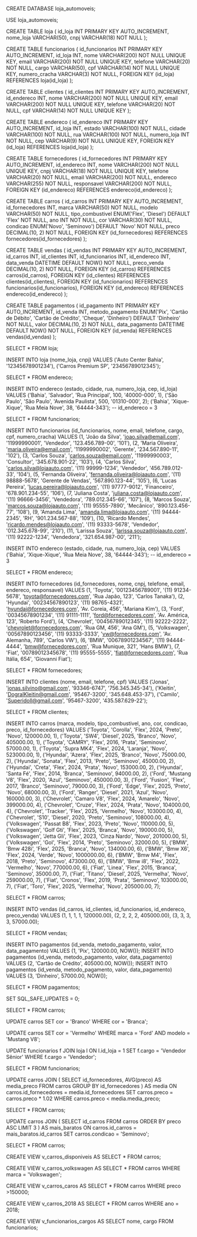 CREATE DATABASE loja_automoveis;

USE loja_automoveis;

CREATE TABLE loja (
id_loja INT PRIMARY KEY AUTO_INCREMENT,
nome_loja VARCHAR(50),
cnpj VARCHAR(18) NOT NULL
);

CREATE TABLE funcionarios (
  id_funcionarios INT PRIMARY KEY AUTO_INCREMENT,
  id_loja INT,
  nome VARCHAR(200) NOT NULL UNIQUE KEY,
  email VARCHAR(200) NOT NULL UNIQUE KEY,
  telefone VARCHAR(20) NOT NULL,
  cargo VARCHAR(50),
  cpf VARCHAR(14) NOT NULL UNIQUE KEY,
  numero_cracha VARCHAR(3) NOT NULL,
  FOREIGN KEY (id_loja) REFERENCES loja(id_loja)
);

CREATE TABLE clientes (
id_clientes INT PRIMARY KEY AUTO_INCREMENT,
id_endereco INT,
nome VARCHAR(200) NOT NULL UNIQUE KEY,
email VARCHAR(200) NOT NULL UNIQUE KEY,
telefone VARCHAR(20) NOT NULL,
cpf VARCHAR(14) NOT NULL UNIQUE KEY
);

CREATE TABLE endereco (
id_endereco INT PRIMARY KEY AUTO_INCREMENT,
id_loja INT,
estado VARCHAR(100)  NOT NULL,
cidade VARCHAR(100)  NOT NULL,
rua VARCHAR(100)  NOT NULL,
numero_loja INT  NOT NULL,
cep VARCHAR(9) NOT NULL UNIQUE KEY,
FOREIGN KEY (id_loja) REFERENCES loja(id_loja)
);

CREATE TABLE fornecedores (
id_fornecedores INT PRIMARY KEY AUTO_INCREMENT,
id_endereco INT,
nome VARCHAR(200) NOT NULL UNIQUE KEY,
cnpj VARCHAR(18) NOT NULL UNIQUE KEY,
telefone VARCHAR(20) NOT NULL,
email VARCHAR(200) NOT NULL,
endereco VARCHAR(255)  NOT NULL,
responsavel VARCHAR(200)  NOT NULL,
FOREIGN KEY (id_endereco) REFERENCES endereco(id_endereco)
);

CREATE TABLE carros (
id_carros INT PRIMARY KEY AUTO_INCREMENT,
id_fornecedores INT,
marca VARCHAR(50)  NOT NULL,
modelo VARCHAR(50)  NOT NULL,
tipo_combustivel ENUM('Flex', 'Diesel') DEFAULT 'Flex' NOT NULL,
ano INT  NOT NULL,
cor VARCHAR(30)  NOT NULL,
condicao ENUM('Novo', 'Seminovo') DEFAULT 'Novo' NOT NULL,
preco DECIMAL(10, 2)  NOT NULL,
FOREIGN KEY (id_fornecedores) REFERENCES fornecedores(id_fornecedores)
);

CREATE TABLE vendas (
id_vendas INT PRIMARY KEY AUTO_INCREMENT,
id_carros INT,
id_clientes INT,
id_funcionarios INT,
id_endereco INT,
data_venda DATETIME DEFAULT NOW() NOT NULL,
preco_venda DECIMAL(10, 2)  NOT NULL,
FOREIGN KEY (id_carros) REFERENCES carros(id_carros),
FOREIGN KEY (id_clientes) REFERENCES clientes(id_clientes),
FOREIGN KEY (id_funcionarios) REFERENCES funcionarios(id_funcionarios),
FOREIGN KEY (id_endereco) REFERENCES endereco(id_endereco)
);

CREATE TABLE pagamentos (
id_pagamento INT PRIMARY KEY AUTO_INCREMENT,
id_venda INT,
metodo_pagamento ENUM('Pix', 'Cartão de Débito', 'Cartão de Crédito', 'Cheque', 'Dinheiro') DEFAULT 'Dinheiro' NOT NULL,
valor DECIMAL(10, 2) NOT NULL,
data_pagamento DATETIME DEFAULT NOW() NOT NULL,
FOREIGN KEY (id_venda) REFERENCES vendas(id_vendas)
);

SELECT * FROM loja;

INSERT INTO loja (nome_loja, cnpj) VALUES
('Auto Center Bahia', '12345678901234'),
('Carros Premium SP', '23456789012345');

SELECT * FROM endereco;

INSERT INTO endereco (estado, cidade, rua, numero_loja, cep, id_loja) VALUES
('Bahia', 'Salvador', 'Rua Principal', 100, '40000-000', 1),
('São Paulo', 'São Paulo', 'Avenida Paulista', 500, '01310-000', 2);
('Bahia', 'Xique-Xique', 'Rua Meia Nove', 38, '64444-343'); -- id_endereco = 3

SELECT * FROM funcionarios;

INSERT INTO funcionarios (id_funcionarios, nome, email, telefone, cargo, cpf, numero_cracha) VALUES
(1, 'João da Silva', 'joao.silva@email.com', '11999990001', 'Vendedor', '123.456.789-00', '101'),
(2, 'Maria Oliveira', 'maria.oliveira@email.com', '11999990002', 'Gerente', '234.567.890-11', '102'),
(3, 'Carlos Souza', 'carlos.souza@email.com', '11999990003', 'Consultor', '345.678.901-22', '103'),
(4, 'Carlos Silva', 'carlos.silva@lojaauto.com', '(11) 99999-1234', 'Vendedor', '456.789.012-33', '104'),
(5, 'Fernanda Oliveira', 'fernanda.oliveira@lojaauto.com', '(11) 98888-5678', 'Gerente de Vendas', '567.890.123-44', '105'),
(6, 'Lucas Pereira', 'lucas.pereira@lojaauto.com', '(11) 97777-9012', 'Financeiro', '678.901.234-55', '106'),
(7, 'Juliana Costa', 'juliana.costa@lojaauto.com', '(11) 96666-3456', 'Vendedora', '789.012.345-66', '107'),
(8, 'Marcos Souza', 'marcos.souza@lojaauto.com', '(11) 95555-7890', 'Mecânico', '890.123.456-77', '108'),
(9, 'Amanda Lima', 'amanda.lima@lojaauto.com', '(11) 94444-2345', 'RH', '901.234.567-88', '109'),
(10, 'Ricardo Mendes', 'ricardo.mendes@lojaauto.com', '(11) 93333-5678', 'Vendedor', '012.345.678-99', '210'),
(11, 'Larissa Souza', 'larissa.souza@lojaauto.com', '(11) 92222-1234', 'Vendedora', '321.654.987-00', '211');

INSERT INTO endereco (estado, cidade, rua, numero_loja, cep) VALUES
('Bahia', 'Xique-Xique', 'Rua Meia Nove', 38, '64444-343'); -- id_endereco = 3

SELECT * FROM endereco;

INSERT INTO fornecedores (id_fornecedores, nome, cnpj, telefone, email, endereco, responsavel) VALUES
(1, 'Toyota', '00123456789001', '(11) 91234-5678', 'toyota@fornecedores.com', 'Rua Japão, 123', 'Carlos Tanaka'),
(2, 'Hyundai', '00234567890123', '(11) 98765-4321', 'hyundai@fornecedores.com', 'Av. Coreia, 456', 'Mariana Kim'),
(3, 'Ford', '00345678901234', '(11) 91111-1111', 'ford@fornecedores.com', 'Av. América, 123', 'Roberto Ford'),
(4, 'Chevrolet', '00456789012345', '(11) 92222-2222', 'chevrolet@fornecedores.com', 'Rua GM, 456', 'Ana GM'),
(5, 'Volkswagen', '00567890123456', '(11) 93333-3333', 'vw@fornecedores.com', 'Av. Alemanha, 789', 'Carlos VW'),
(6, 'BMW', '00678901234567', '(11) 94444-4444', 'bmw@fornecedores.com', 'Rua Munique, 321', 'Hans BMW'),
(7, 'Fiat', '00789012345678', '(11) 95555-5555', 'fiat@fornecedores.com', 'Rua Itália, 654', 'Giovanni Fiat');

SELECT * FROM fornecedores;

INSERT INTO clientes (nome, email, telefone, cpf) VALUES
('Jonas', 'jonas.silvino@gmail.com', '93346-6747', '756.345.345-34'),
('Kleitin', 'DogralKleitin@gmail.com', '95467-3200', '345.648.453-37'),
('Camilo', 'Superidoll@gmail.com', '95467-3200', '435.587.629-22');

SELECT * FROM clientes;

INSERT INTO carros (marca, modelo, tipo_combustivel, ano, cor, condicao, preco, id_fornecedores) VALUES
('Toyota', 'Corolla', 'Flex', 2024, 'Preto', 'Novo', 120000.00, 1),
('Toyota', 'SW4', 'Diesel', 2025, 'Branco', 'Novo', 405000.00, 1),
('Toyota', 'CAMRY', 'Flex', 2016, 'Prata', 'Seminovo', 57000.00, 1),
('Toyota', 'Supra MK4', 'Flex', 2024, 'Laranja', 'Novo', 523000.00, 1),
('Hyundai', 'Azera', 'Flex', 2025, 'Branco', 'Novo', 75000.00, 2),
('Hyundai', 'Sonata', 'Flex', 2013, 'Preto', 'Seminovo', 45000.00, 2),
('Hyundai', 'Creta', 'Flex', 2024, 'Prata', 'Novo', 153000.00, 2),
('Hyundai', 'Santa Fé', 'Flex', 2014, 'Branca', 'Seminovo', 94000.00, 2),
('Ford', 'Mustang V8', 'Flex', 2020, 'Azul', 'Seminovo', 450000.00, 3),
('Ford', 'Fusion', 'Flex', 2017, 'Branco', 'Seminovo', 79000.00, 3),
('Ford', 'Edge', 'Flex', 2025, 'Preto', 'Novo', 68000.00, 3),
('Ford', 'Ranger', 'Diesel', 2021, 'Azul', 'Novo', 160000.00, 3),
('Chevrolet', 'Camaro V8', 'Flex', 2024, 'Amarelo', 'Novo', 399000.00, 4),
('Chevrolet', 'Cruze', 'Flex', 2024, 'Prata', 'Novo', 104000.00, 4),
('Chevrolet', 'Tracker', 'Flex', 2025, 'Vermelho', 'Novo', 103000.00, 4),
('Chevrolet', 'S10', 'Diesel', 2020, 'Preto', 'Seminovo', 108000.00, 4),
('Volkswagen', 'Passat B8', 'Flex', 2023, 'Preto', 'Novo', 110000.00, 5),
('Volkswagen', 'Golf Gti', 'Flex', 2025, 'Branca', 'Novo', 190000.00, 5),
('Volkswagen', 'Jetta Gli', 'Flex', 2023, 'Cinza Nardo', 'Novo', 201000.00, 5),
('Volkswagen', 'Gol', 'Flex', 2014, 'Preto', 'Seminovo', 32000.00, 5),
('BMW', 'Bmw 428i', 'Flex', 2025, 'Branca', 'Novo', 134000.00, 6),
('BMW', 'Bmw X6', 'Flex', 2024, 'Verde', 'Novo', 1000000.00, 6),
('BMW', 'Bmw M4', 'Flex', 2018, 'Preto', 'Seminovo', 473000.00, 6),
('BMW', 'Bmw i8', 'Flex', 2022, 'Vermelho', 'Novo', 770000.00, 6),
('Fiat', 'Linea', 'Flex', 2015, 'Branca', 'Seminovo', 35000.00, 7),
('Fiat', 'Titano', 'Diesel', 2025, 'Vermelha', 'Novo', 259000.00, 7),
('Fiat', 'Cronos', 'Flex', 2019, 'Prata', 'Seminovo', 103000.00, 7),
('Fiat', 'Toro', 'Flex', 2025, 'Vermelha', 'Novo', 205000.00, 7);

SELECT * FROM carros;

INSERT INTO vendas (id_carros, id_clientes, id_funcionarios, id_endereco, preco_venda) VALUES
(1, 1, 1, 1, 120000.00),
(2, 2, 2, 2, 405000.00),
(3, 3, 3, 3, 57000.00);

SELECT * FROM vendas;

INSERT INTO pagamentos (id_venda, metodo_pagamento, valor, data_pagamento)
VALUES (1, 'Pix', 120000.00, NOW());
INSERT INTO pagamentos (id_venda, metodo_pagamento, valor, data_pagamento)
VALUES (2, 'Cartão de Crédito', 405000.00, NOW());
INSERT INTO pagamentos (id_venda, metodo_pagamento, valor, data_pagamento)
VALUES (3, 'Dinheiro', 57000.00, NOW());

SELECT * FROM pagamentos;

SET SQL_SAFE_UPDATES = 0;

SELECT * FROM carros;

UPDATE carros
SET cor = 'Branco'
WHERE cor = 'Branca';

UPDATE carros
SET cor = 'Vermelho'
WHERE marca = 'Ford' AND modelo = 'Mustang V8';

UPDATE funcionarios f
JOIN loja l ON l.id_loja = 1
SET f.cargo = 'Vendedor Sênior'
WHERE f.cargo = 'Vendedor';

SELECT * FROM funcionarios;

UPDATE carros JOIN (
  SELECT id_fornecedores, AVG(preco) AS media_preco
  FROM carros
  GROUP BY id_fornecedores
) AS media ON carros.id_fornecedores = media.id_fornecedores
SET carros.preco = carros.preco * 1.02
WHERE carros.preco < media.media_preco;

SELECT * FROM carros;

UPDATE carros JOIN (
  SELECT id_carros
  FROM carros
  ORDER BY preco ASC
  LIMIT 3
) AS mais_baratos ON carros.id_carros = mais_baratos.id_carros
SET carros.condicao = 'Seminovo';

SELECT * FROM carros;

CREATE VIEW v_carros_disponiveis AS
SELECT * FROM carros;

CREATE VIEW v_carros_volkswagen AS
SELECT * FROM carros
WHERE marca = 'Volkswagen';

CREATE VIEW v_carros_caros AS
SELECT * FROM carros
WHERE preco >150000;

CREATE VIEW v_carros_2018 AS
SELECT * FROM carros
WHERE ano = 2018;

CREATE VIEW v_funcionarios_cargos AS
SELECT nome, cargo FROM funcionarios;
